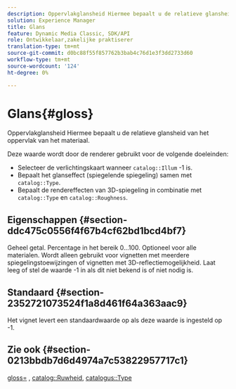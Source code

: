 ```yaml
---
description: Oppervlakglansheid Hiermee bepaalt u de relatieve glansheid van het oppervlak van het materiaal.
solution: Experience Manager
title: Glans
feature: Dynamic Media Classic, SDK/API
role: Ontwikkelaar,zakelijke praktiserer
translation-type: tm+mt
source-git-commit: d0bc88f55f857762b3bab4c76d1e3f3dd2733d60
workflow-type: tm+mt
source-wordcount: '124'
ht-degree: 0%

---
```



# Glans{#gloss}

Oppervlakglansheid Hiermee bepaalt u de relatieve glansheid van het oppervlak van het materiaal.

Deze waarde wordt door de renderer gebruikt voor de volgende doeleinden:

* Selecteer de verlichtingskaart wanneer `catalog::Illum` -1 is.
* Bepaalt het glanseffect (spiegelende spiegeling) samen met `catalog::Type`.
* Bepaalt de rendereffecten van 3D-spiegeling in combinatie met `catalog::Type` en `catalog::Roughness`.

## Eigenschappen {#section-ddc475c0556f4f67b4cf62bd1bcd4bf7}

Geheel getal. Percentage in het bereik 0...100. Optioneel voor alle materialen. Wordt alleen gebruikt voor vignetten met meerdere spiegelingstoewijzingen of vignetten met 3D-reflectiemogelijkheid. Laat leeg of stel de waarde -1 in als dit niet bekend is of niet nodig is.

## Standaard {#section-2352721073524f1a8d461f64a363aac9}

Het vignet levert een standaardwaarde op als deze waarde is ingesteld op -1.

## Zie ook {#section-0213bbdb7d6d4974a7c53822957717c1}

[gloss=](../../../../../ir-api/http-protocol/image-rendering-api-ref/c-ir-http-protocol-ref/c-ir-http-protocol-command-reference/r-ir-http-gloss.md#reference-325aef2ee51e4e1584a06047427340ca) ,  [catalog::Ruwheid](../../../../../ir-api/material-cat/image-rendering-api-ref/c-ir-material-catalog/c-ir-material-data-reference/r-ir-roughness.md#reference-79f748ac642745e3b81795a99f61fa99),  [catalogus::Type](../../../../../ir-api/material-cat/image-rendering-api-ref/c-ir-material-catalog/c-ir-material-data-reference/r-ir-cat-type.md#reference-9bea147dda9f4e74bc0ec79dcc0d9161)
